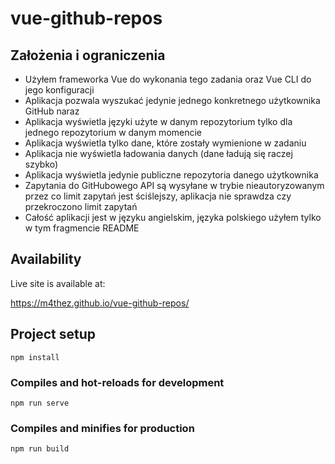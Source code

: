 # vue-github-repos

## Założenia i ograniczenia

- Użyłem frameworka Vue do wykonania tego zadania oraz Vue CLI do jego konfiguracji 
- Aplikacja pozwala wyszukać jedynie jednego konkretnego użytkownika GitHub naraz
- Aplikacja wyświetla języki użyte w danym repozytorium tylko dla jednego repozytorium w danym momencie
- Aplikacja wyświetla tylko dane, które zostały wymienione w zadaniu
- Aplikacja nie wyświetla ładowania danych (dane ładują się raczej szybko)
- Aplikacja wyświetla jedynie publiczne repozytoria danego użytkownika
- Zapytania do GitHubowego API są wysyłane w trybie nieautoryzowanym przez co limit zapytań jest ściślejszy, aplikacja nie sprawdza czy przekroczono limit zapytań
- Całość aplikacji jest w języku angielskim, języka polskiego użyłem tylko w tym fragmencie README

## Availability

Live site is available at: 

https://m4thez.github.io/vue-github-repos/

## Project setup

```
npm install
```

### Compiles and hot-reloads for development

```
npm run serve
```

### Compiles and minifies for production

```
npm run build
```

